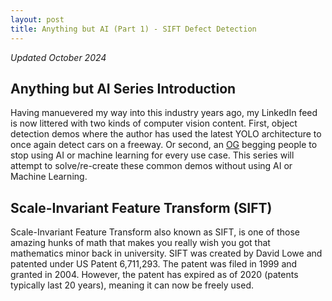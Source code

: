 ```yaml
---
layout: post
title: Anything but AI (Part 1) - SIFT Defect Detection 
---
```


*Updated October 2024*

## Anything but AI Series Introduction
Having manuevered my way into this industry years ago, my LinkedIn feed is now littered with two kinds of computer vision content. First, object detection demos where the author has used the latest YOLO architecture to once again detect cars on a freeway. Or second, an [OG](https://www.merriam-webster.com/dictionary/OG) begging people to stop using AI or machine learning for every use case. This series will attempt to solve/re-create these common demos without using AI or Machine Learning. 

## Scale-Invariant Feature Transform (SIFT)
Scale-Invariant Feature Transform also known as SIFT, is one of those amazing hunks of math that makes you really wish you got that mathematics minor back in university. SIFT was created by David Lowe and patented under US Patent 6,711,293. The patent was filed in 1999 and granted in 2004. However, the patent has expired as of 2020 (patents typically last 20 years), meaning it can now be freely used.

